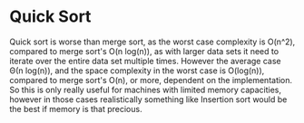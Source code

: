 # Quick Sort
Quick sort is worse than merge sort, as the worst case complexity is O(n^2), compared to merge sort's O(n log(n)), as with larger data sets it need to iterate over the entire data set multiple times.
However the average case Θ(n log(n)), and the space complexity in the worst case is O(log(n)), compared to merge sort's O(n), or more, dependent on the implementation.
So this is only really useful for machines with limited memory capacities, however in those cases realistically something like Insertion sort would be the best if memory is that precious.
